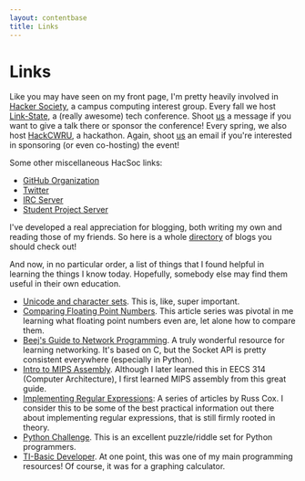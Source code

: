 ```yaml
---
layout: contentbase
title: Links
---
```

# Links

Like you may have seen on my front page, I'm pretty heavily involved in
[Hacker Society][hacsoc], a campus computing interest group.  Every fall we host
[Link-State][], a (really awesome) tech conference.  Shoot [us][officers] a
message if you want to give a talk there or sponsor the conference!  Every
spring, we also host [HackCWRU][], a hackathon.  Again, shoot [us][officers] an
email if you're interested in sponsoring (or even co-hosting) the event!

[hacsoc]: http://hacsoc.org
[officers]: mailto:hacsoc-officers@case.edu
[Link-State]: http://acm.case.edu/acm/conference/
[HackCWRU]: http://hack.cwru.edu

Some other miscellaneous HacSoc links:

- [GitHub Organization](https://github.com/hacsoc)
- [Twitter](https://twitter.com/cwruacm)
- [IRC Server](http://irc.case.edu)
- [Student Project Server](http://people.acm.case.edu)

I've developed a real appreciation for blogging, both writing my own and reading
those of my friends.  So here is a whole
[directory](http://hacsoc.org/wiki/directory) of blogs you should check out!

And now, in no particular order, a list of things that I found helpful in
learning the things I know today.  Hopefully, somebody else may find them useful
in their own education.

- [Unicode and character sets][joel-unicode]. This is, like, super important.
- [Comparing Floating Point Numbers][float].  This article series was pivotal in
  me learning what floating point numbers even are, let alone how to compare
  them.
- [Beej's Guide to Network Programming][beej].  A truly wonderful resource for
  learning networking.  It's based on C, but the Socket API is pretty consistent
  everywhere (especially in Python).
- [Intro to MIPS Assembly][mips].  Although I later learned this in EECS 314
  (Computer Architecture), I first learned MIPS assembly from this great guide.
- [Implementing Regular Expressions][regex]: A series of articles by Russ Cox. I
  consider this to be some of the best practical information out there about
  implementing regular expressions, that is still firmly rooted in theory.
- [Python Challenge][py-chal].  This is an excellent puzzle/riddle set for
  Python programmers.
- [TI-Basic Developer][tibasicdev].  At one point, this was one of my main
  programming resources!  Of course, it was for a graphing calculator.

[joel-unicode]: http://www.joelonsoftware.com/articles/Unicode.html
[beej]: http://beej.us/guide/bgnet/
[mips]: http://chortle.ccsu.edu/assemblytutorial/index.html
[py-chal]: http://www.pythonchallenge.com/
[tibasicdev]: http://tibasicdev.wikidot.com/
[float]: https://randomascii.wordpress.com/2012/02/25/comparing-floating-point-numbers-2012-edition/
[regex]: https://swtch.com/~rsc/regexp/
